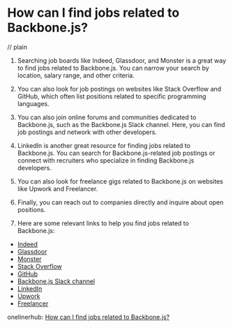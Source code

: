 # How can I find jobs related to Backbone.js?
// plain

1. Searching job boards like Indeed, Glassdoor, and Monster is a great way to find jobs related to Backbone.js. You can narrow your search by location, salary range, and other criteria.

2. You can also look for job postings on websites like Stack Overflow and GitHub, which often list positions related to specific programming languages.

3. You can also join online forums and communities dedicated to Backbone.js, such as the Backbone.js Slack channel. Here, you can find job postings and network with other developers.

4. LinkedIn is another great resource for finding jobs related to Backbone.js. You can search for Backbone.js-related job postings or connect with recruiters who specialize in finding Backbone.js developers.

5. You can also look for freelance gigs related to Backbone.js on websites like Upwork and Freelancer.

6. Finally, you can reach out to companies directly and inquire about open positions.

7. Here are some relevant links to help you find jobs related to Backbone.js:
- [Indeed](https://www.indeed.com/)
- [Glassdoor](https://www.glassdoor.com/)
- [Monster](https://www.monster.com/)
- [Stack Overflow](https://stackoverflow.com/)
- [GitHub](https://github.com/)
- [Backbone.js Slack channel](https://backbonejs-slack.herokuapp.com/)
- [LinkedIn](https://www.linkedin.com/)
- [Upwork](https://www.upwork.com/)
- [Freelancer](https://www.freelancer.com/)

onelinerhub: [How can I find jobs related to Backbone.js?](https://onelinerhub.com/backbone.js/how-can-i-find-jobs-related-to-backbone-js)